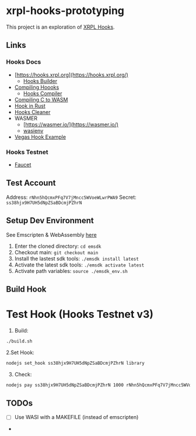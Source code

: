 # xrpl-hooks-prototyping

This project is an exploration of [XRPL Hooks](https://xrpl-hooks.readme.io/).

## Links

### Hooks Docs
* [https://hooks.xrpl.org](https://hooks.xrpl.org/)
  * [Hooks Builder](https://hooks-builder.xrpl.org/develop)
* [Compiling Hoooks](https://xrpl-hooks.readme.io/docs/compiling-hooks)
  * [Hooks Compiler](https://github.com/XRPLF/xrpl-hooks-compiler)
* [Compiling C to WASM](https://developer.mozilla.org/en-US/docs/WebAssembly/C_to_wasm)
* [Hook in Rust](https://github.com/9oelM/hooks-rs)
* [Hooks Cleaner](https://github.com/XRPLF/hook-cleaner-c)
* WASMER
  * [https://wasmer.io/](https://wasmer.io/)
  * [wasienv](https://github.com/wasienv/wasienv)
* [Vegas Hook Example](https://www.youtube.com/watch?v=dK6n_tChTFM)

### Hooks Testnet
* [Faucet](https://hooks-testnet-v3.xrpl-labs.com/)

## Test Account

Address: `rNhn5hQcmxPFq7V7jMncc5WVoeWLwrPWA9`
Secret: `ss38hjx9H7UH5dNpZSaBDcmjPZhrN`

## Setup Dev Environment

See Emscripten & WebAssembly [here](https://gist.github.com/WesThorburn/00c47b267a0e8c8431e06b14997778e4)

1. Enter the cloned directory: `cd emsdk`
2. Checkout main: `git checkout main`
3. Install the lastest sdk tools: `./emsdk install latest` 
4. Activate the latest sdk tools: `./emsdk activate latest` 
5. Activate path variables: `source ./emsdk_env.sh`
   

## Build Hook

# Test Hook (Hooks Testnet v3)
1. Build: 

  ```bash
  ./build.sh
  ```
2.Set Hook:

```bash
nodejs set_hook ss38hjx9H7UH5dNpZSaBDcmjPZhrN library
```

3. Check:

```bash
nodejs pay ss38hjx9H7UH5dNpZSaBDcmjPZhrN 1000 rNhn5hQcmxPFq7V7jMncc5WVoeWLwrPWA9
```

## TODOs
- [ ] Use WASI with a MAKEFILE (instead of emscripten)
- 